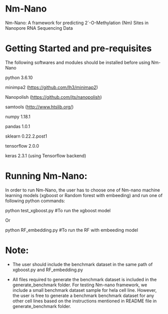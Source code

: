 # Nm-Nano
Nm-Nano: A framework for predicting 2´-O-Methylation (Nm) Sites in Nanopore RNA Sequencing Data

# Getting Started and pre-requisites
The following softwares and modules should be installed before using  Nm-Nano

python 3.6.10

minimpa2 (https://github.com/lh3/minimap2)

Nanopolish (https://github.com/jts/nanopolish)

samtools (http://www.htslib.org/)

numpy 1.18.1

pandas 1.0.1

sklearn 0.22.2.post1

tensorflow 2.0.0

keras 2.3.1 (using Tensorflow backend)


# Running  Nm-Nano:

In order to run  Nm-Nano, the user has to choose one of Nm-nano machine learning models (xgboost or Random forest with embeeding) and run one of following python commands:

python test_xgboost.py      #To run the xgboost model

Or 

python RF_embedding.py           #To run the RF with embeeding model


# Note:
- The user should include the benchmark dataset in the same path of xgboost.py and RF_embedding.py

- All files required to generate the benchmark dataset is included in the generate_benchmark folder. For testing Nm-nano framework, we include a small benchmark dataset sample for hela cell line. However, the user is free to generate a benchmark benchmark dataset for any other cell lines based on the instructions mentioned in README file in generate_benchmark folder.
